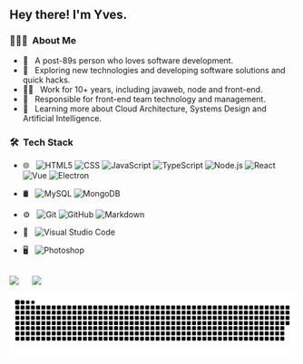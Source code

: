 <h2> Hey there! I'm Yves.</h2>

<h3> 👨🏻‍💻 &nbsp;About Me </h3>

- 🍒 &nbsp; A post-89s person who loves software development.
- 🤔 &nbsp; Exploring new technologies and developing software solutions and quick hacks.
- 👩‍💻 &nbsp; Work for 10+ years, including javaweb, node and front-end.
- 💼 &nbsp; Responsible for front-end team technology and management.
- 🌱 &nbsp; Learning more about Cloud Architecture, Systems Design and Artificial Intelligence.

<h3> 🛠 &nbsp;Tech Stack</h3>

- 🌐 &nbsp;
  ![HTML5](https://img.shields.io/badge/-HTML5-333333?style=flat-square&logo=HTML5&logoColor=fff)
  ![CSS](https://img.shields.io/badge/-CSS-333333?style=flat-square&logo=CSS3&logoColor=1572B6&logoColor=fff)
  ![JavaScript](https://img.shields.io/badge/-JavaScript-333333?style=flat-square&logo=javascript&logoColor=fff)
  ![TypeScript](https://img.shields.io/badge/-TypeScript-333333?style=flat-square&logo=TypeScript&logoColor=fff) 
  ![Node.js](https://img.shields.io/badge/-Node.js-333333?style=flat-square&logo=node.js&logoColor=fff)
  ![React](https://img.shields.io/badge/-React-333333?style=flat-square&logo=react&logoColor=fff)
  ![Vue](https://img.shields.io/badge/-Vue-333333?style=flat-square&logo=Vue.js&logoColor=fff)
  ![Electron](https://img.shields.io/badge/-Electron-333333?style=flat-square&logo=Electron&logoColor=fff)

- 🛢 &nbsp;
  ![MySQL](https://img.shields.io/badge/-MySQL-333333?style=flat-square&logo=mysql&logoColor=fff)
  ![MongoDB](https://img.shields.io/badge/-MongoDB-333333?style=flat-square&logo=mongodb&logoColor=fff)

- ⚙️ &nbsp;
  ![Git](https://img.shields.io/badge/-Git-333333?style=flat-square&logo=git&logoColor=fff)
  ![GitHub](https://img.shields.io/badge/-GitHub-333333?style=flat-square&logo=github&logoColor=fff)
  ![Markdown](https://img.shields.io/badge/-Markdown-333333?style=flat-square&logo=markdown&logoColor=fff)

- 🔧 &nbsp;
  ![Visual Studio Code](https://img.shields.io/badge/-Visual%20Studio%20Code-333333?style=flat-square&logo=visual-studio-code&logoColor=fff)

- 🖥 &nbsp;
  ![Photoshop](https://img.shields.io/badge/-Photoshop-333333?style=flat-square&logo=adobe-photoshop&logoColor=fff)

<br/>

<div>
<span><img height="180em" src="https://github-readme-stats.vercel.app/api?username=coolfishstudio&theme=buefy&show_icons=true&hide_border=true" /></span>
&nbsp;&nbsp;&nbsp;&nbsp;
<span><img height="180em" src="https://github-readme-stats.vercel.app/api/top-langs/?username=coolfishstudio&theme=buefy&layout=compact&hide_border=true" /></span>
</div>

![](https://raw.githubusercontent.com/coolfishstudio/coolfishstudio/main/assets/github-contribution-grid-snake.svg)
